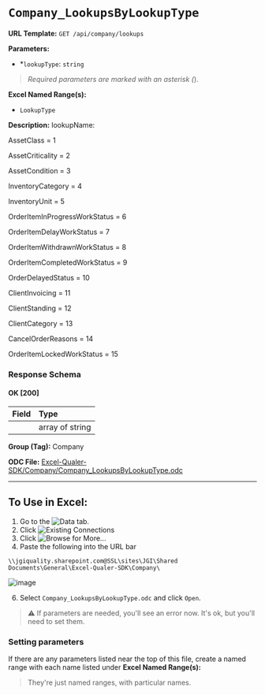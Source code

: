 # `Company_LookupsByLookupType`

**URL Template:**
`GET /api/company/lookups`

**Parameters:**
- *`lookupType`: `string`


> *Required parameters are marked with an asterisk (*).

**Excel Named Range(s):**
- `LookupType`


**Description:**
lookupName:
AssetClass = 1
AssetCriticality = 2
AssetCondition = 3
InventoryCategory = 4
InventoryUnit = 5
OrderItemInProgressWorkStatus = 6
OrderItemDelayWorkStatus = 7
OrderItemWithdrawnWorkStatus = 8
OrderItemCompletedWorkStatus = 9
OrderDelayedStatus = 10
ClientInvoicing = 11
ClientStanding = 12
ClientCategory = 13
CancelOrderReasons = 14
OrderItemLockedWorkStatus = 15

### Response Schema

#### OK [200]

| Field   | Type            |
|:--------|:----------------|
|         | array of string |

**Group (Tag):**
Company

**ODC File:**
[Excel-Qualer-SDK/Company/Company_LookupsByLookupType.odc](https://github.com/Johnson-Gage-Inspection-Inc/qualer-sdk-odc/blob/main/Excel-Qualer-SDK/Company/Company_LookupsByLookupType.odc)

---

To Use in Excel:
---

1. Go to the ![`Data`](https://github.com/user-attachments/assets/da437a70-57b3-4c5b-bb01-4910ece19ed1)
 tab.
3. Click ![Existing Connections](https://github.com/user-attachments/assets/a2f1ed67-b2e0-4c23-ac90-68c870e60289)
4. Click ![`Browse for More...`](https://github.com/user-attachments/assets/8e698494-6865-41e7-b6fa-043aea81809a)
5. Paste the following into the URL bar
```
\\jgiquality.sharepoint.com@SSL\sites\JGI\Shared Documents\General\Excel-Qualer-SDK\Company\
```

![image](https://github.com/user-attachments/assets/1e1a8d87-0377-446d-aaf5-d78562991db3)

6. Select `Company_LookupsByLookupType.odc` and click `Open`.

> ⚠️ If parameters are needed, you'll see an error now. It's ok, but you'll need to set them.

### Setting parameters
If there are any parameters listed near the top of this file, create a named range with each name listed under **Excel Named Range(s):**
> They're just named ranges, with particular names.
